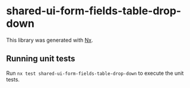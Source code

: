 # shared-ui-form-fields-table-drop-down

This library was generated with [Nx](https://nx.dev).

## Running unit tests

Run `nx test shared-ui-form-fields-table-drop-down` to execute the unit tests.
